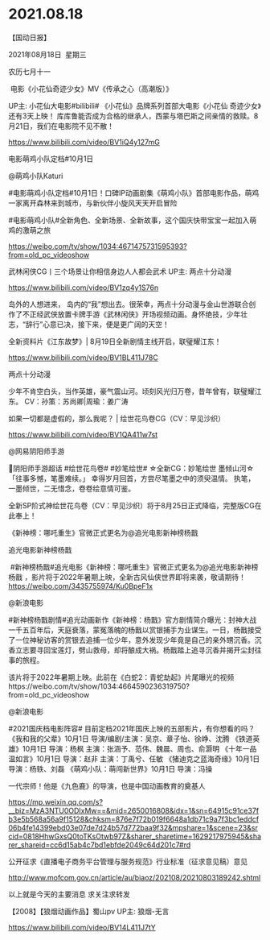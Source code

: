 ﻿#  2021.08.18
【国动日报】

2021年08月18日  星期三


农历七月十一


 电影《小花仙奇迹少女》MV《传承之心（高潮版）》

UP主: 小花仙大电影#bilibili#
《小花仙》品牌系列首部大电影《小花仙 奇迹少女》还有3天上映！
库库鲁能否成为合格的继承人，西蒙与塔巴斯之间亲情的救赎。8月21日，我们在电影院不见不散！

https://www.bilibili.com/video/BV1iQ4y127mG

电影萌鸡小队定档#10月1日

@萌鸡小队Katuri                            

#电影萌鸡小队定档#10月1日！口碑IP动画剧集《萌鸡小队》首部电影作品，萌鸡一家离开森林来到城市，与新伙伴小旋风天天开启冒险

#电影萌鸡小队#全新角色、全新场景、全新故事，这个国庆快带宝宝一起加入萌鸡的激萌之旅

https://weibo.com/tv/show/1034:4671475731595393?from=old_pc_videoshow

武林闲侠CG丨三个场景让你相信身边人人都会武术 UP主: 两点十分动漫

https://www.bilibili.com/video/BV1zq4y1S76n

岛外的人想进来， 岛内的“我”想出去。很荣幸，两点十分动漫与金山世游联合创作了不正经武侠放置卡牌手游《武林闲侠》开场视频动画。身怀绝技，少年壮志，“辞行”心意已决，接下来，便是更广阔的天空！

全新资料片《江东故梦》| 8月19日全新剧情主线开启，联璧耀江东！

https://www.bilibili.com/video/BV1BL411J78C

两点十分动漫

少年不肯空白头，当作英雄，豪气震山河。顷刻风光归万卷，昔年曾有，联璧耀江东。 CV：孙策：苏尚卿|周瑜：姜广涛

如果一切都是虚假的，那么我呢？ | 绘世花鸟卷CG（CV：早见沙织）

https://www.bilibili.com/video/BV1QA411w7st




@网易阴阳师手游                            

阴阳师手游超话 #绘世花鸟卷# #妙笔绘世# ☆全新CG：妙笔绘世 墨倾山河☆
「往事多憾，笔墨难续。」
幸得岁月回首，方尝尽笔墨之中的须臾温情。
执笔，一墨倾世，二无惜念，卷卷绘意情可鉴。

全新SP阶式神绘世花鸟卷（CV：早见沙织）将于8月25日正式降临，完整版CG在此奉上！

《新神榜：哪吒重生》官微正式更名为@追光电影新神榜杨戬

追光电影新神榜杨戬


 #新神榜杨戬#追光电影《新神榜：哪吒重生》官微正式更名为@追光电影新神榜杨戬 ，影片将于2022年暑期上映，全新古风仙侠世界即将来袭，敬请期待！https://weibo.com/3435755974/Ku0BpeF1x

@新浪电影                            

#新神榜杨戬剧情#追光动画新作《新神榜：杨戬》官方剧情简介曝光：封神大战一千五百年后，天庭衰落，蒙冤落魄的杨戬以赏银捕手为业谋生。一日，杨戬接受了一位神秘访客的赏银去追捕一位少年，意外发现少年竟是自己的亲外甥沉香。沉香立志要寻回宝莲灯，劈山救母，却将酿成大祸。杨戬踏上追寻沉香并揭开尘封往事的旅程。

该片将于2022年暑期上映。此前在《白蛇2：青蛇劫起》片尾曝光的视频https://weibo.com/tv/show/1034:4664590236319750?from=old_pc_videoshow

@新浪电影                            

#2021国庆档电影阵容# 目前定档2021年国庆上映的五部影片，有你想看的吗？
《我和我的父辈》10月1日
导演/编剧/主演：吴京、章子怡、徐峥、沈腾
《铁道英雄》10月1日
导演：杨枫
主演：张涵予、范伟、魏晨、周也、俞灏明
《十年一品温如言》10月1日
导演：赵非
主演：丁禹兮、任敏
《猪迪克之蓝海奇缘》10月1日
导演：杨轶、刘磊
《萌鸡小队：萌闯新世界》10月1日
导演：冯操

一代宗师！他是《九色鹿》的导演，也是中国动画教育的奠基人

https://mp.weixin.qq.com/s?__biz=MzA3NTU0ODIxMw==&mid=2650016808&idx=1&sn=64915c91ce37fb3e5b568a56a9f15128&chksm=876e7f72b019f6648a1db71c9a7f3bc1eddcf06b4fe14399ebd03e07de7d24b57d772baa9f32&mpshare=1&scene=23&srcid=0818HhwGxsQ0toTKsOtwb97Z&sharer_sharetime=1629217975945&sharer_shareid=cc6d15ab4c7bd1ebfde2049c64d201c7#rd

公开征求《直播电子商务平台管理与服务规范》行业标准（征求意见稿）意见

http://www.mofcom.gov.cn/article/au/biaoz/202108/20210803189242.shtml


以上就是今天的主要消息
求关注求转发






【2008】【狼烟动画作品】蜀山pv UP主: 狼烟-无言

https://www.bilibili.com/video/BV14L411J7tY




















